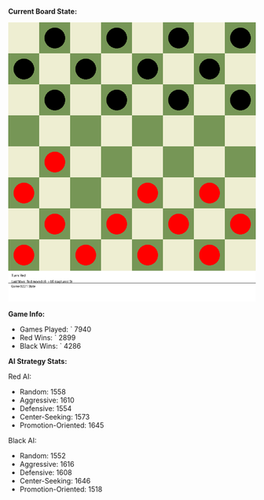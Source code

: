 
**Current Board State:**  
<!-- START_GIF -->
![Checkers Game](./checkers_game.gif)
<!-- END_GIF -->

**Game Info:**  
- Games Played: `<!-- GAMES_PLAYED --> 7940
- Red Wins: `<!-- RED_WINS --> 2899
- Black Wins: `<!-- BLACK_WINS --> 4286

<!-- AI_STATS -->
**AI Strategy Stats:**

Red AI:
- Random: 1558
- Aggressive: 1610
- Defensive: 1554
- Center-Seeking: 1573
- Promotion-Oriented: 1645

Black AI:
- Random: 1552
- Aggressive: 1616
- Defensive: 1608
- Center-Seeking: 1646
- Promotion-Oriented: 1518
